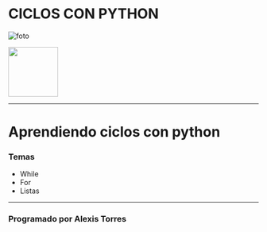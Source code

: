 # CICLOS CON PYTHON
![foto]()
<p alaign="center">
  <img src="https://us.cdn.eltribuno.com/082019/1567270201259.jpg?&cw=320" width="100" heigth="200">
</p>

***

# Aprendiendo ciclos con python
### Temas
- While
- For
- Listas

***
### Programado por Alexis Torres
